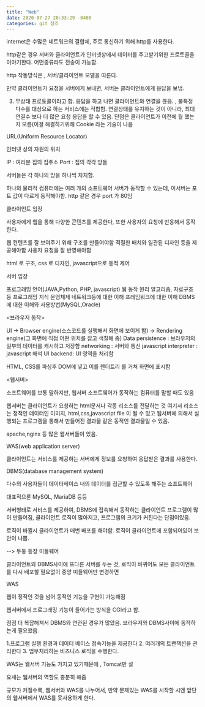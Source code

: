 ```yaml
---
title: "Web"
date: 2020-07-27 20:33:29 -0400
categories: git 정리
---
```

internet은 수많은 네트워크의 결합체, 주로 통신하기 위해 http를 사용한다.

http같은 경우 서버와 클라이언트가 인터넷상에서 데이터를 주고받기위한 프로토콜을 이야기한다.  어떤종류라도 전송이 가능함.

http 작동방식은 , 서버/클라이언트 모델을 따른다.

만약 클라이언트가 요청을 서버에게 보내면, 서버는 클라이언트에게 응답을 보냄.

3. 무상태 프로토콜이라고 함.
응답을 하고 나면 클라이언트와 연결을 끊음. , 불특정 다수를 대상으로 하는 서비스에는 적합함. 연결상태를 유지하는 것이 아니라, 최대 연결수 보다 더 많은 요청 응답을 할 수 있음. 단점은 클라이언트가 이전에 뭘 했는지 모름(이걸 해결하기위해 Cookie 라는 기술이 나옴

URL(Uniform Resource Locator)

인터넷 상의 자원의 위치

IP : 여러분 집의 집주소
Port : 집의 각각 방들

서버들은 각 하나의 방을 하나씩 차지함.

하나의 물리적 컴퓨터에는 여러 개의 소프트웨어 서버가 동작할 수 있는데, 이서버는 포트 값이 다르게 동작해야함. http 같은 경우 port 가 80임

<FrontEnd> 클라이언트 입장

사용자에게 웹을 통해 다양한 콘텐츠를 제공한다, 또한 사용자의 요청에 반응해서 동작한다.

웹 컨텐츠를 잘 보여주기 위해 구조를 만들어야함
적절한 배치와 일관된 디자인 등을 제공해야함
사용자 요청을 잘 반영해야함

html 로 구조, css 로 디자인, javascript으로 동적 제어

<BackEnd> 서버 입장

프로그래밍 언어(JAVA,Python, PHP, javascript)
웹 동작 원리
알고리즘, 자료구조 등 프로그래밍 지식
운영체제 네트워크등에 대한 이해
프레임워크에 대한 이해
DBMS에 대한 이해와 사용방법(MySQL,Oracle)

<브라우저 동작>

UI -> Browser engine(소스코드를 실행해서 화면에 보이게 함) -> Rendering engine(그 화면에 직접 어떤 위치를 잡고 색칠해 줌)
Data persistence : 브라우저의 일부의 데이터를 캐시하고 저장함
networking : 서버와 통신
javascript interpreter : javascript 해석
UI backend: UI 영역을 처리함

HTML, CSS를 파싱후 DOM에 넣고 이를 렌더트리 를 거쳐 화면에 표시함

<웹서버>

소프트웨어를 보통 말하지만, 웹서버 소프트웨어가 동작하는 컴퓨터를 말할 때도 있음

웹서버는 클라이언트가 요청하는 html문서나 각종 리소스를 전달하는 것
여기서 리소스는 정적인 데이터인 이미지, html,css,javascript file 이 될 수 있고 웹서버에 의해서 실행되는 프로그램을 통해서 만들어진 결과물 같은 동적인 결과물일 수 있음.

apache,nginx 등 많은 웹서버들이 있음.

<WAS>

WAS(web application server)

클라이언트는 서비스를 제공하는 서버에게 정보를 요청하여 응답받은 결과를 사용한다.

DBMS(database management system)

다수의 사용자들이 데이터베이스 내의 데이터를 접근할 수 있도록 해주는 소프트웨어

대표적으론 MySQL, MariaDB 등등

서버형태로 서비스를 제공하여, DBMS에 접속해서 동작하는 클라이언트 프로그램이 많이 만들어짐, 클라이언트 로직이 많아지고, 프로그램의 크기가 커진다는 단점이있음.

로직이 바뀔시 클라이언트가 매번 배포를 해야함. 로직이 클라이언트에 포함되어있어 보안이 나쁨.

--> 두둥 등장 미들웨어

클라이언트와 DBMS사이에 또다른 서버를 두는 것, 로직이 바뀌어도 모든 클라이언트를 다시 배포할 필요없이 중앙 미들웨어만 변경하면

WAS

웹이 정적인 것을 넘어 동적인 기능을 구현이 가능해짐

웹서버에서 프로그래밍 기능이 들어가는 방식을 CGI라고 함.

점점 더 복잡해져서 DBMS와 연관된 경우가 많았음. 브라우저와 DBMS사이에 동작하는게 필요했음.

1.프로그램 실행 환경과 데이터 베이스 접속기능을 제공한다
2. 여러개의 트랜잭션을 관리한다
3. 업무처리하는 비즈니스 로직을 수행한다.

WAS는 웹서버 기능도 가지고 있기때문에 , Tomcat만 설

요새는 웹서버의 역할도 충분히 해줌

규모가 커질수록, 웹서버와 WAS를 나누어서, 만약 문제있는 WAS를 시작할 시엔 앞단의 웹서버에서 WAS를 못사용하게 한다.
